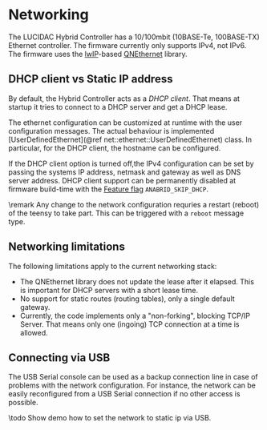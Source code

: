 # Networking

The LUCIDAC Hybrid Controller has a 10/100mbit (10BASE-Te, 100BASE-TX) Ethernet controller. The firmware currently
only supports IPv4, not IPv6. The firmware uses the [lwIP](https://en.wikipedia.org/wiki/LwIP)-based
[QNEthernet](https://github.com/ssilverman/QNEthernet) library.

## DHCP client vs Static IP address
By default, the Hybrid Controller acts as a *DHCP client*. That means at startup it tries to
connect to a DHCP server and get a DHCP lease. 

The ethernet configuration can be customized at runtime with the user configuration messages.
The actual behaviour is implemented [UserDefinedEthernet](@ref net::ethernet::UserDefinedEthernet)
class. In particular, for the DHCP client, the hostname can be configured.

If the DHCP client option is turned off,the IPv4 configuration can be set by passing the systems IP address,
netmask and gateway as well as DNS server address.
DHCP client support can be permanently disabled at firmware build-time with
the [Feature flag](feature-flags.md) `ANABRID_SKIP_DHCP`.

\remark 
Any change to the network configuration requries a restart (reboot) of the teensy to take part. This
can be triggered with a `reboot` message type.

## Networking limitations

The following limitations apply to the current networking stack:

* The QNEthernet library does not update the lease after it elapsed. This is important 
  for DHCP servers with a short lease time.
* No support for static routes (routing tables), only a single default gateway.
* Currently, the code implements only a "non-forking", blocking TCP/IP Server. That means only
  one (ingoing) TCP connection at a time is allowed.

## Connecting via USB

The USB Serial console can be used as a backup connection line in case of problems with the network
configuration. For instance, the network can be easily reconfigured from a USB Serial connection
if no other access is possible.

\todo
Show demo how to set the network to static ip via USB.
